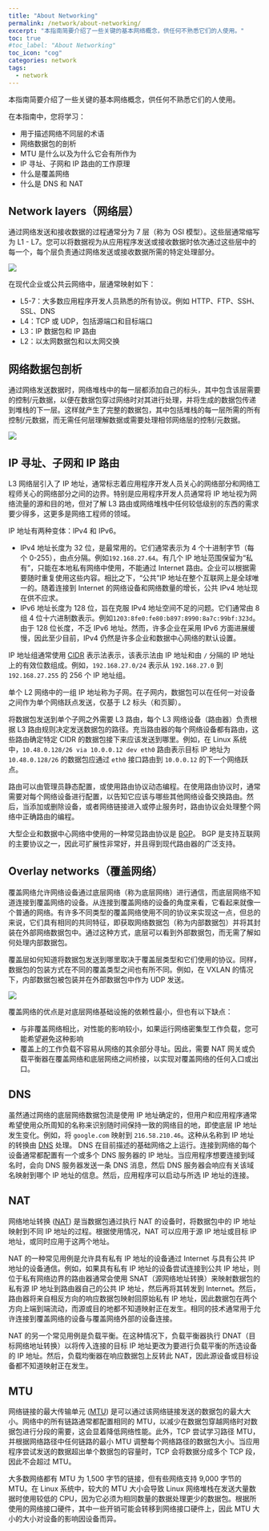 ```yaml
---
title: "About Networking"
permalink: /network/about-networking/
excerpt: "本指南简要介绍了一些关键的基本网络概念，供任何不熟悉它们的人使用。"
toc: true
#toc_label: "About Networking"
toc_icon: "cog"
categories: network
tags:
  - network
---
```


本指南简要介绍了一些关键的基本网络概念，供任何不熟悉它们的人使用。

在本指南中，您将学习：

- 用于描述网络不同层的术语
- 网络数据包的剖析
- MTU 是什么以及为什么它会有所作为
- IP 寻址、子网和 IP 路由的工作原理
- 什么是覆盖网络
- 什么是 DNS 和 NAT

## Network layers（网络层）

通过网络发送和接收数据的过程通常分为 7 层（称为 OSI 模型）。这些层通常缩写为 L1 - L7。您可以将数据视为从应用程序发送或接收数据时依次通过这些层中的每一个，每个层负责通过网络发送或接收数据所需的特定处理部分。

![](../assets/images/osi-network-layers.svg)

在现代企业或公共云网络中，层通常映射如下：

- L5-7：大多数应用程序开发人员熟悉的所有协议。例如 HTTP、FTP、SSH、SSL、DNS
- L4：TCP 或 UDP，包括源端口和目标端口
- L3：IP 数据包和 IP 路由
- L2：以太网数据包和以太网交换

## 网络数据包剖析

通过网络发送数据时，网络堆栈中的每一层都添加自己的标头，其中包含该层需要的控制/元数据，以便在数据包穿过网络时对其进行处理，并将生成的数据包传递到堆栈的下一层。这样就产生了完整的数据包，其中包括堆栈的每一层所需的所有控制/元数据，而无需任何层理解数据或需要处理相邻网络层的控制/元数据。

![](../assets/images/anatomy-of-a-packet.svg)

## IP 寻址、子网和 IP 路由

L3 网络层引入了 IP 地址，通常标志着应用程序开发人员关心的网络部分和网络工程师关心的网络部分之间的边界。特别是应用程序开发人员通常将 IP 地址视为网络流量的源和目的地，但对了解 L3 路由或网络堆栈中任何较低级别的东西的需求要少得多，这更多是网络工程师的领域。

IP 地址有两种变体：IPv4 和 IPv6。

- IPv4 地址长度为 32 位，是最常用的。它们通常表示为 4 个十进制字节（每个 0-255），由点分隔。例如`192.168.27.64`。有几个 IP 地址范围保留为“私有”，只能在本地私有网络中使用，不能通过 Internet 路由。企业可以根据需要随时重复使用这些内容。相比之下，“公共”IP 地址在整个互联网上是全球唯一的。随着连接到 Internet 的网络设备和网络数量的增长，公共 IPv4 地址现在供不应求。
- IPv6 地址长度为 128 位，旨在克服 IPv4 地址空间不足的问题。它们通常由 8 组 4 位十六进制数表示。例如`1203:8fe0:fe80:b897:8990:8a7c:99bf:323d`。由于 128 位长度，不乏 IPv6 地址。然而，许多企业在采用 IPv6 方面进展缓慢，因此至少目前，IPv4 仍然是许多企业和数据中心网络的默认设置。

IP 地址组通常使用 [CIDR](https://en.wikipedia.org/wiki/Classless_Inter-Domain_Routing) 表示法表示，该表示法由 IP 地址和由 `/` 分隔的 IP 地址上的有效位数组成。例如，`192.168.27.0/24` 表示从 `192.168.27.0` 到 `192.168.27.255` 的 256 个 IP 地址组。

单个 L2 网络中的一组 IP 地址称为子网。在子网内，数据包可以在任何一对设备之间作为单个网络跃点发送，仅基于 L2 标头（和页脚）。

将数据包发送到单个子网之外需要 L3 路由，每个 L3 网络设备（路由器）负责根据 L3 路由规则决定发送数据包的路径。充当路由器的每个网络设备都有路由，这些路由确定特定 CIDR 的数据包接下来应该发送到哪里。例如，在 Linux 系统中，`10.48.0.128/26 via 10.0.0.12 dev eth0` 路由表示目标 IP 地址为 `10.48.0.128/26` 的数据包应通过 `eth0` 接口路由到 `10.0.0.12` 的下一个网络跃点。

路由可以由管理员静态配置，或使用路由协议动态编程。在使用路由协议时，通常需要对每个网络设备进行配置，以告知它应该与哪些其他网络设备交换路由。然后，当添加或删除设备，或者网络链接进入或停止服务时，路由协议会处理整个网络中正确路由的编程。

大型企业和数据中心网络中使用的一种常见路由协议是 [BGP](https://en.wikipedia.org/wiki/Border_Gateway_Protocol)。 BGP 是支持互联网的主要协议之一，因此可扩展性非常好，并且得到现代路由器的广泛支持。

## Overlay networks（覆盖网络）

覆盖网络允许网络设备通过底层网络（称为底层网络）进行通信，而底层网络不知道连接到覆盖网络的设备。从连接到覆盖网络的设备的角度来看，它看起来就像一个普通的网络。有许多不同类型的覆盖网络使用不同的协议来实现这一点，但总的来说，它们具有相同的共同特征，即获取网络数据包（称为内部数据包）并将其封装在外部网络数据包中。通过这种方式，底层可以看到外部数据包，而无需了解如何处理内部数据包。

覆盖层如何知道将数据包发送到哪里取决于覆盖层类型和它们使用的协议。同样，数据包的包装方式在不同的覆盖类型之间也有所不同。例如，在 VXLAN 的情况下，内部数据包被包装并在外部数据包中作为 UDP 发送。

![](../assets/images/anatomy-of-an-overlay-packet.svg)

覆盖网络的优点是对底层网络基础设施的依赖性最小，但也有以下缺点：

- 与非覆盖网络相比，对性能的影响较小，如果运行网络密集型工作负载，您可能希望避免这种影响
- 覆盖上的工作负载不容易从网络的其余部分寻址。因此，需要 NAT 网关或负载平衡器在覆盖网络和底层网络之间桥接，以实现对覆盖网络的任何入口或出口。

## DNS

虽然通过网络的底层网络数据包流是使用 IP 地址确定的，但用户和应用程序通常希望使用众所周知的名称来识别随时间保持一致的网络目的地，即使底层 IP 地址发生变化。例如，将 `google.com` 映射到 `216.58.210.46`。这种从名称到 IP 地址的转换由 [DNS](https://en.wikipedia.org/wiki/Domain_Name_System) 处理。 DNS 在目前描述的基础网络之上运行。连接到网络的每个设备通常都配置有一个或多个 DNS 服务器的 IP 地址。当应用程序想要连接到域名时，会向 DNS 服务器发送一条 DNS 消息，然后 DNS 服务器会响应有关该域名映射到哪个 IP 地址的信息。然后，应用程序可以启动与所选 IP 地址的连接。

## NAT

网络地址转换 ([NAT](https://en.wikipedia.org/wiki/Network_address_translation)) 是当数据包通过执行 NAT 的设备时，将数据包中的 IP 地址映射到不同 IP 地址的过程。根据使用情况，NAT 可以应用于源 IP 地址或目标 IP 地址，或同时应用于这两个地址。

NAT 的一种常见用例是允许具有私有 IP 地址的设备通过 Internet 与具有公共 IP 地址的设备通信。例如，如果具有私有 IP 地址的设备尝试连接到公共 IP 地址，则位于私有网络边界的路由器通常会使用 SNAT（源网络地址转换）来映射数据包的私有源 IP 地址到路由器自己的公共 IP 地址，然后再将其转发到 Internet。然后，路由器将来自相反方向的响应数据包映射回原始私有 IP 地址，因此数据包在两个方向上端到端流动，而源或目的地都不知道映射正在发生。相同的技术通常用于允许连接到覆盖网络的设备与覆盖网络外部的设备连接。

NAT 的另一个常见用例是负载平衡。在这种情况下，负载平衡器执行 DNAT（目标网络地址转换）以将传入连接的目标 IP 地址更改为要进行负载平衡的所选设备的 IP 地址。然后，负载均衡器在响应数据包上反转此 NAT，因此源设备或目标设备都不知道映射正在发生。

## MTU

网络链接的最大传输单元 ([MTU](https://en.wikipedia.org/wiki/Maximum_transmission_unit)) 是可以通过该网络链接发送的数据包的最大大小。网络中的所有链路通常都配置相同的 MTU，以减少在数据包穿越网络时对数据包进行分段的需要，这会显着降低网络性能。此外，TCP 尝试学习路径 MTU，并根据网络路径中任何链路的最小 MTU 调整每个网络路径的数据包大小。当应用程序尝试发送的数据超出单个数据包的容量时，TCP 会将数据分成多个 TCP 段，因此不会超过 MTU。

大多数网络都有 MTU 为 1,500 字节的链接，但有些网络支持 9,000 字节的 MTU。在 Linux 系统中，较大的 MTU 大小会导致 Linux 网络堆栈在发送大量数据时使用较低的 CPU，因为它必须为相同数量的数据处理更少的数据包。根据所使用的网络接口硬件，其中一些开销可能会转移到网络接口硬件上，因此 MTU 大小的大小对设备的影响因设备而异。